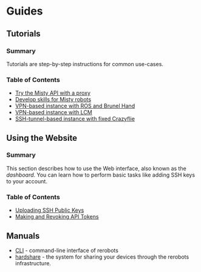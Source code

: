 # Guides

## Tutorials

### Summary

Tutorials are step-by-step instructions for common use-cases.

### Table of Contents

* [Try the Misty API with a proxy](/tutorials/proxy_fixedmisty)
* [Develop skills for Misty robots](/tutorials/mistyskills)
* [VPN-based instance with ROS and Brunel Hand](/tutorials/vpn_brunelhand)
* [VPN-based instance with LCM](/tutorials/vpn_lcm)
* [SSH-tunnel-based instance with fixed Crazyflie](/tutorials/sshtunnel_fixedcrazyflie)


## Using the Website

### Summary

This section describes how to use the Web interface, also known as the
_dashboard_.
You can learn how to perform basic tasks like adding SSH keys to your account.

### Table of Contents

* [Uploading SSH Public Keys](/webui/uploading-ssh-public-keys)
* [Making and Revoking API Tokens](/webui/making-and-revoking-api-tokens)


## Manuals

* [CLI](/tools/cli) - command-line interface of rerobots
* [hardshare](https://docs.hardshare.dev/) - the system for sharing your devices through the rerobots infrastructure.
